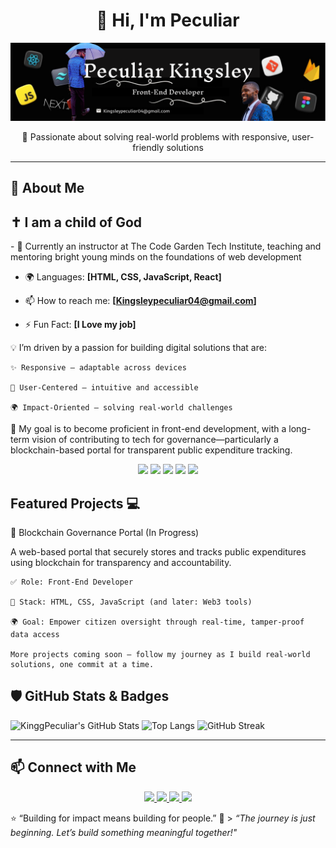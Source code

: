 <!-- GitHub Profile README Template -->

<h1 align="center">👋 Hi, I'm Peculiar</h1>

![Banner Image](https://github.com/KinggPeculiar/KinggPeculiar/blob/main/Frame.png)

<p align="center">
  🌱 Passionate about solving real-world problems with responsive, user-friendly solutions
</p>

---

## 🚀 About Me


<!-- About Me Section -->
<h2> ✝️ I am a child of God</h2>
- 🔭 Currently an instructor at The Code Garden Tech Institute, teaching and mentoring bright young minds on the foundations of web development

- 🌍 Languages: **[HTML, CSS, JavaScript, React]**
  
- 📫 How to reach me: **[Kingsleypeculiar04@gmail.com]**

- ⚡ Fun Fact: **[I Love my job]**

💡 I’m driven by a passion for building digital solutions that are:

    ✨ Responsive – adaptable across devices

    👥 User-Centered – intuitive and accessible

    🌍 Impact-Oriented – solving real-world challenges

🎯 My goal is to become proficient in front-end development, with a long-term vision of contributing to tech for governance—particularly a blockchain-based portal for transparent public expenditure tracking.

<!-- Skills & Tools Section -->

<p align="center">
  <img src="https://img.shields.io/badge/-HTML-E34F26?style=flat-square&logo=html5&logoColor=white" />
  <img src="https://img.shields.io/badge/-CSS-1572B6?style=flat-square&logo=css3&logoColor=white" />
  <img src="https://img.shields.io/badge/-JavaScript-F7DF1E?style=flat-square&logo=javascript&logoColor=black" />
  <img src="https://img.shields.io/badge/-React-61DAFB?style=flat-square&logo=react&logoColor=black" />
  <img src="https://img.shields.io/badge/-Node.js-339933?style=flat-square&logo=node.js&logoColor=white" />
</p>


<!-- Highlight Projects Section -->

## Featured Projects 💻

🔐 Blockchain Governance Portal (In Progress)

A web-based portal that securely stores and tracks public expenditures using blockchain for transparency and accountability.

    ✅ Role: Front-End Developer

    📌 Stack: HTML, CSS, JavaScript (and later: Web3 tools)

    🌍 Goal: Empower citizen oversight through real-time, tamper-proof data access

    More projects coming soon — follow my journey as I build real-world solutions, one commit at a time.

## 🛡️ GitHub Stats & Badges

<!-- GITHUB BADGES EXAMPLES: update with your own when ready! -->

![KinggPeculiar's GitHub Stats](https://github-readme-stats.vercel.app/api?username=KinggPeculiar&show_icons=true&theme=tokyonight)
![Top Langs](https://github-readme-stats.vercel.app/api/top-langs/?username=KinggPeculiar&layout=compact&theme=tokyonight)
![GitHub Streak](https://github-readme-streak-stats.herokuapp.com/?user=KinggPeculiar&theme=tokyonight)

---

<!-- Contact Section -->

## 📫 Connect with Me

<p align="center">
  <a href="https://www.linkedin.com/in/peculiar-kingsley">
    <img src="https://img.shields.io/badge/LinkedIn-%230077B5.svg?style=for-the-badge&logo=linkedin&logoColor=white" />
  </a>
  <a href="https://twitter.com/King_Peculiar">
    <img src="https://img.shields.io/badge/Twitter-%231DA1F2.svg?style=for-the-badge&logo=twitter&logoColor=white" />
  </a>
  <a href="https://instagram.com/kinggpeculiar">
    <img src="https://img.shields.io/badge/Instagram-%23E4405F.svg?style=for-the-badge&logo=instagram&logoColor=white" />
  </a>
  <a href="mailto:kinglseypeculiar04@gmail.com">
    <img src="https://img.shields.io/badge/Gmail-D14836?style=for-the-badge&logo=gmail&logoColor=white" />
  </a>
</p>



⭐️ “Building for impact means building for people.”
🎯 > _“The journey is just beginning. Let’s build something meaningful together!"_
